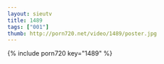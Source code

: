```yaml
--- 
layout: sieutv
title: 1489
tags: ["001"]
thumb: http://porn720.net/video/1489/poster.jpg
---
```

{% include porn720 key="1489" %} 
